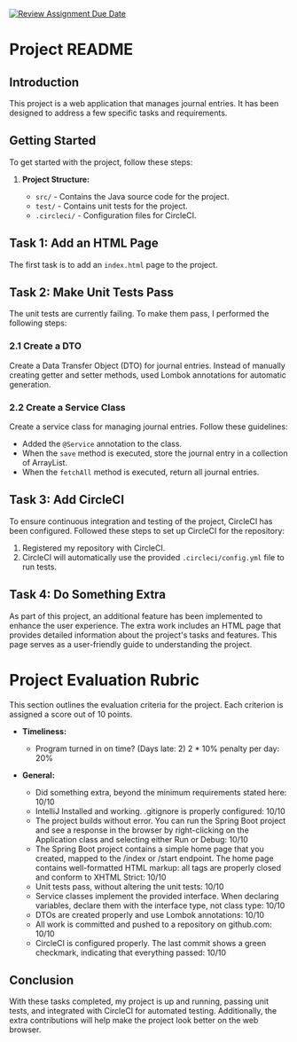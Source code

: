 [![Review Assignment Due Date](https://classroom.github.com/assets/deadline-readme-button-24ddc0f5d75046c5622901739e7c5dd533143b0c8e959d652212380cedb1ea36.svg)](https://classroom.github.com/a/5WDriHc7)

# Project README

## Introduction

This project is a web application that manages journal entries. 
It has been designed to address a few specific tasks and requirements. 

## Getting Started

To get started with the project, follow these steps:

1. **Project Structure:**

    - `src/` - Contains the Java source code for the project.
    - `test/` - Contains unit tests for the project.
    - `.circleci/` - Configuration files for CircleCI.

## Task 1: Add an HTML Page

The first task is to add an `index.html` page to the project.

## Task 2: Make Unit Tests Pass

The unit tests are currently failing. 
To make them pass, I performed the following steps:

### 2.1 Create a DTO

Create a Data Transfer Object (DTO) for journal entries. 
Instead of manually creating getter and setter methods, 
used Lombok annotations for automatic generation.

### 2.2 Create a Service Class

Create a service class for managing journal entries. Follow these guidelines:

- Added the `@Service` annotation to the class.
- When the `save` method is executed, store the journal entry in a collection of ArrayList.
- When the `fetchAll` method is executed, return all journal entries.

## Task 3: Add CircleCI

To ensure continuous integration and testing of the project, CircleCI has been configured. 
Followed these steps to set up CircleCI for the repository:

1. Registered my repository with CircleCI.
2. CircleCI will automatically use the provided `.circleci/config.yml` file to run tests. 


## Task 4: Do Something Extra

As part of this project, an additional feature has been implemented to enhance the user experience. 
The extra work includes an HTML page that provides detailed information about the project's tasks and features. 
This page serves as a user-friendly guide to understanding the project.

# Project Evaluation Rubric

This section outlines the evaluation criteria for the project. 
Each criterion is assigned a score out of 10 points.

- **Timeliness:**
   - Program turned in on time? (Days late: 2) 2 * 10% penalty per day: 20%

- **General:**
   - Did something extra, beyond the minimum requirements stated here: 10/10
   - IntelliJ Installed and working. .gitignore is properly configured: 10/10
   - The project builds without error. You can run the Spring Boot project and see a response in the browser by right-clicking on the Application class and selecting either Run or Debug: 10/10
   - The Spring Boot project contains a simple home page that you created, mapped to the /index or /start endpoint. The home page contains well-formatted HTML markup: all tags are properly closed and conform to XHTML Strict: 10/10
   - Unit tests pass, without altering the unit tests: 10/10
   - Service classes implement the provided interface. When declaring variables, declare them with the interface type, not class type: 10/10
   - DTOs are created properly and use Lombok annotations: 10/10
   - All work is committed and pushed to a repository on github.com: 10/10
   - CircleCI is configured properly. The last commit shows a green checkmark, indicating that everything passed: 10/10

## Conclusion

With these tasks completed, my project is up and running, passing unit tests, and integrated with CircleCI for automated testing. 
Additionally, the extra contributions will help make the project look better on the web browser. 
